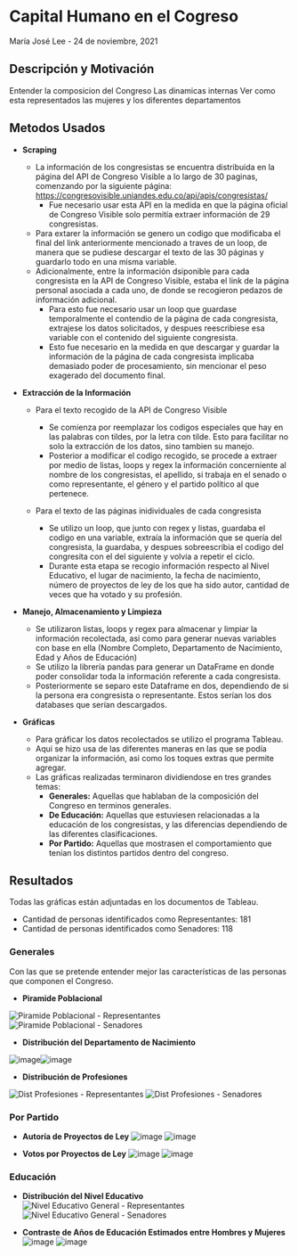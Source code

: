 # Capital Humano en el Cogreso
María José Lee - 24 de noviembre, 2021

## Descripción y Motivación
Entender la composicion del Congreso
Las dinamicas internas
Ver como esta representados las mujeres y los diferentes departamentos

## Metodos Usados
- **Scraping** 
  - La información de los congresistas se encuentra distribuida en la página del API de Congreso Visible a lo largo de 30 paginas, comenzando por la siguiente página: https://congresovisible.uniandes.edu.co/api/apis/congresistas/
    - Fue necesario usar esta API en la medida en que la página oficial de Congreso Visible solo permitía extraer información de 29 congresistas.
  - Para extarer la información se genero un codigo que modificaba el final del link anteriormente mencionado a traves de un loop, de manera que se pudiese descargar el texto de las 30 páginas y guardarlo todo en una misma variable.
  - Adicionalmente, entre la información dsiponible para cada congresista en la API de Congreso Visible, estaba el link de la página personal asociada a cada uno, de donde se recogieron pedazos de información adicional.
    - Para esto fue necesario usar un loop que guardase temporalmente el contendio de la página de cada congresista, extrajese los datos solicitados, y despues reescribiese esa variable con el contenido del siguiente congresista.
    - Esto fue necesario en la medida en que descargar y guardar la información de la página de cada congresista implicaba demasiado poder de procesamiento, sin mencionar el peso exagerado del documento final.

- **Extracción de la Información** <br>
  - Para el texto recogido de la API de Congreso Visible
    - Se comienza por reemplazar los codigos especiales que hay en las palabras con tildes, por la letra con tilde. Esto para facilitar no solo la extracción de los datos, sino tambien su manejo.
     - Posterior a modificar el codigo recogido, se procede a extraer por medio de listas, loops y regex la información concerniente al nombre de los congresistas, el apellido, si trabaja en el senado o como representante, el género y el partido político al que pertenece.

  - Para el texto de las páginas inidividuales de cada congresista 
    - Se utilizo un loop, que junto con regex y listas, guardaba el codigo en una variable, extraía la información que se quería del congresista, la guardaba, y despues sobreescribia el codigo del congresita con el del siguiente y volvía a repetir el ciclo.
    - Durante esta etapa se recogio información respecto al Nivel Educativo, el lugar de nacimiento, la fecha de nacimiento, número de proyectos de ley de los que ha sido autor, cantidad de veces que ha votado y su profesión.

- **Manejo, Almacenamiento y Limpieza** <br>
  - Se utilizaron listas, loops y regex para almacenar y limpiar la información recolectada, asi como para generar nuevas variables con base en ella (Nombre Completo, Departamento de Nacimiento, Edad y Años de Educación)
  - Se utilizo la librería pandas para generar un DataFrame en donde poder consolidar toda la información referente a cada congresista.
  - Posteriormente se separo este Dataframe en dos, dependiendo de si la persona era congresista o representante. Estos serían los dos databases que serían descargados.

- **Gráficas** <br>
  - Para gráficar los datos recolectados se utilizo el programa Tableau.
  - Aqui se hizo usa de las diferentes maneras en las que se podía organizar la información, asi como los toques extras que permite agregar.
  - Las gráficas realizadas terminaron dividiendose en tres grandes temas:
    - **Generales:** Aquellas que hablaban de la composición del Congreso en terminos generales.
    - **De Educación:** Aquellas que estuviesen relacionadas a la educación de los congresistas, y las diferencias dependiendo de las diferentes clasificaciones.
    - **Por Partido:** Aquellas que mostrasen el comportamiento que tenían los distintos partidos dentro del congreso.

## Resultados
Todas las gráficas están adjuntadas en los documentos de Tableau.
- Cantidad de personas identificados como Representantes: 181
- Cantidad de personas identificados como Senadores: 118

### Generales
Con las que se pretende entender mejor las características de las personas que componen el Congreso.

- **Piramide Poblacional**

![Piramide Poblacional - Representantes](https://user-images.githubusercontent.com/92488913/143255104-0a8d80fb-63f5-47f1-ab66-ecab89cb44e3.png)
![Piramide Poblacional - Senadores](https://user-images.githubusercontent.com/92488913/143255113-ffea3570-fc74-44a6-8460-76c5bc4d4c14.png)

- **Distribución del Departamento de Nacimiento**

![image](https://user-images.githubusercontent.com/92488913/143259305-e64d7b07-bab0-49c4-a8bf-4ec022922c29.png)![image](https://user-images.githubusercontent.com/92488913/143259341-666c61d9-49b4-480d-bc67-18cc96a1c278.png)

- **Distribución de Profesiones**

![Dist  Profesiones - Representantes](https://user-images.githubusercontent.com/92488913/143250183-4edb08a4-4a5e-4bc6-b137-b6e48f7bf76b.png)
![Dist  Profesiones - Senadores](https://user-images.githubusercontent.com/92488913/143250105-8e0cea5a-c357-45e0-b9da-278cce3a32d5.png)


### Por Partido

- **Autoría de Proyectos de Ley**
![image](https://user-images.githubusercontent.com/92488913/143278933-fd48ee37-f950-40c8-862d-d7bf1f6cb53c.png)
![image](https://user-images.githubusercontent.com/92488913/143278954-eec92fd2-dfa4-48fa-833a-d91bcc7e6882.png)

- **Votos por Proyectos de Ley**
![image](https://user-images.githubusercontent.com/92488913/143280193-3904225a-a509-4b77-921c-45cbbec6f363.png)
![image](https://user-images.githubusercontent.com/92488913/143280224-d2f0f1ae-7a1b-4440-bb7d-99e002b66e9b.png)


### Educación

- **Distribución del Nivel Educativo**
![Nivel Educativo General - Representantes](https://user-images.githubusercontent.com/92488913/143280871-067e9355-d60e-447b-872a-a8beaf5b7613.png)
![Nivel Educativo General - Senadores](https://user-images.githubusercontent.com/92488913/143280770-fe11e98e-d77f-4b15-a013-df5ed5fd3d27.png)

- **Contraste de Años de Educación Estimados entre Hombres y Mujeres**
![image](https://user-images.githubusercontent.com/92488913/143281473-a28bc08a-422a-4f1c-bef8-bfc0b1939069.png)
![image](https://user-images.githubusercontent.com/92488913/143281518-3e53a5c1-cf1b-4f5a-b61e-ff239a5ccea5.png)

